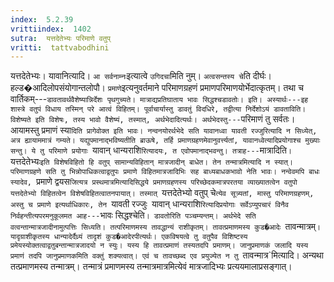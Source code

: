 ```yaml
---
index:  5.2.39
vrittiindex:  1402
sutra:  यत्तदेतेभ्यः परिमाणे वतुप्
vritti:  tattvabodhini 
---
```


यत्तदेतेभ्यः। यावानित्यादि। `आ सर्वनाम्नः`इत्यात्वे `उगिदचा`मिति नुम्। `अत्वसन्तस्य चे`ति दीर्घः। हल्ड�आदिलोपसंयोगान्तलोपौ। `प्रमाणे`इत्यनुवर्तमाने परिमाणग्रहणं प्रमाणपरिमाणयोर्भेदात्कृतम्। तथा च वार्तिकम्---`डावतावर्थवैशेष्यान्निर्देशः पृथगुच्यते। मात्राद्यप्रतिघाताय भावः सिद्धश्चडावतोः। इति। अस्यार्थः---इह शास्त्रे वतुपं विधाय तस्मिन् परे आत्वं विहितम्। पूर्वाचार्यास्तु डावतुं विदधिरे, तद्वीत्या निर्देशोऽयं डावताविति। विशेष्यते इति विशेषः, तस्य भावो वैशेष्यं, तस्मात्, अर्थभेदादित्यर्थः। अर्थभेदस्तु---`परिमाणं तु सर्वतः। आयामस्तु प्रमाणं स्या`दिति प्रागेवोक्त इति भावः। नन्वनयोरर्थभेदे सति यावानध्वा यावती रज्जुरित्यादि न सिध्येत्, अत्र ह्यायाममात्रं गम्यते। यद्युपमानाद्भविष्यतीति ब्राऊषे, तर्हि प्रमाणग्रहणमेवानुवर्त्त्यतां, यावानध्वेत्यादिप्रयोगाश्च मुख्याः सन्तु। ये तु परिमाणे प्रयोगाः `यावान् धान्यराशि`रित्यादयः, त एवोपमानाद्भवन्तु। तत्राह---`मात्रादिति`। `यत्तदेतेभ्यः`इति विशेषविहितो हि वतुप् सामान्यविहितान् मात्रजादीन् बाधेत। तेन तन्मात्रमित्यादि न स्यात्। परिमाणग्रहणे सति तु भिन्नोपाधिकत्वाद्वतुपः प्रमाणे विहितमात्रजादिभिः सह बाध्यबाधकभावो नेति भावः। नन्वेवमपि बाधः स्यादेव, `प्रमाणे द्वयस`जित्यत्र प्रस्थमात्रमित्यादिसिद्धये प्रमाणग्रहणस्य परिच्छेदकमात्रपरतया व्याख्यातत्वेन वतुपो यत्तदेतेभ्यो विहितत्वेन विशेषविहितत्वातनपायात्। तस्मात् `यत्तदेतेभ्यो वतुप् चे`त्येव सूत्र्यतां, मास्तु परिमाणग्रहणम्, अस्तु च प्रमाणे इत्यर्थाधिकारः, तेन `यावती रज्जुः` `यावान् धान्यराशि`रित्यादिप्रयोगाः सर्वेऽप्युपचारं विनैव निर्वहन्तीत्यपरमनुकूलमत आह---`भावः सिद्धश्चेति`। डावतोरिति पञ्चम्यन्तम्। अर्थभेदे सति वत्वन्तान्मात्रजादीनामुत्पत्तिः सिध्यति। तत्परिमाणमस्य तावद्धान्यं राशीकृतम्। तावत्प्रमाणमस्य कुड�आदेः `तावन्मात्रम्`। यादृग्राशीकृतस्य धान्यादेर्दैध्र्यं तादृशं कुड�आदेरपीत्यर्थः। एकविषयत्वे तु वतुपैव विशिष्टस्य प्रमेयस्योक्तत्वाद्वतुबन्तान्मात्रजादयो न स्युः। यस्य हि तावत्प्रमाणं तस्यतदपि प्रमाणम्। जानुप्रमाणकं जलादि यस्य प्रमाणं तदपि जानुप्रमाणकमिति वक्तुं शक्यत्वात्। एवं च तावच्छब्द एव प्रयुज्येत न तु `तावन्मात्र`मित्यादि। अन्यथा तत्प्रमाणमस्य तन्मात्रम्। तन्मात्रं प्रमाणमस्य तन्मात्रमात्रमित्येवं मात्रजादिभ्यः प्रत्ययमालाप्रसङ्गात्।

